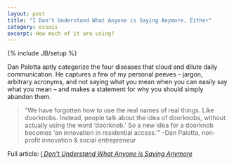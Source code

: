 ```yaml
---
layout: post
title: "I Don't Understand What Anyone is Saying Anymore, Either"
category: essais
excerpt: How much of it are using?  
---
```

{% include JB/setup %}

Dan Palotta aptly categorize the four diseases that cloud and dilute daily communication. He captures a few of my personal peeves – jargon, arbitrary acronyms, and not saying what you mean when you can easily say what you mean – and makes a statement for why you should simply abandon them.  

>“We have forgotten how to use the real names of real things. Like doorknobs. Instead, people talk about the idea of doorknobs, without actually using the word ‘doorknob.’ So a new idea for a doorknob becomes ‘an innovation in residential access.’”  -Dan Palotta, non-profit innovation & social entrepreneur  

Full article: [_I Don't Understand What Anyone is Saying Anymore_](http://blogs.hbr.org/pallotta/2011/12/i-dont-understand-what-anyone.html)

<a href="https://plus.google.com/+VincentBarr0?rel=author"></a>